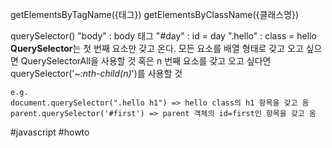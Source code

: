getElementsByTagName({태그})
getElementsByClassName({클래스명})

querySelector()
	"body" : body 태그
	"#day" : id = day
	".hello" : class = hello
	**QuerySelector**는 첫 번째 요소만 갖고 온다.
	모든 요소를 배열 형태로 갖고 오고 싶으면 QuerySelectorAll을 사용할 것
	혹은 n 번째 요소를 갖고 오고 싶다면 querySelector('~*:nth-child(n)*')를 사용할 것

	e.g.
	document.querySelector(".hello h1") => hello class의 h1 항목을 갖고 옴
	parent.querySelector('#first') => parent 객체의 id=first인 항목을 갖고 옴

#javascript  #howto